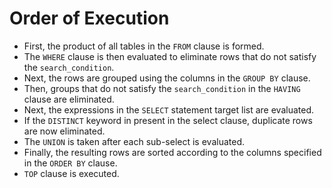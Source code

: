 # Order of Execution

- First, the product of all tables in the `FROM` clause is formed.
- The `WHERE` clause is then evaluated to eliminate rows that do not satisfy the `search_condition`.
- Next, the rows are grouped using the columns in the `GROUP BY` clause.
- Then, groups that do not satisfy the `search_condition` in the `HAVING` clause are eliminated.
- Next, the expressions in the `SELECT` statement target list are evaluated.
- If the `DISTINCT` keyword in present in the select clause, duplicate rows are now eliminated.
- The `UNION` is taken after each sub-select is evaluated.
- Finally, the resulting rows are sorted according to the columns specified in the `ORDER BY` clause.
- `TOP` clause is executed.
